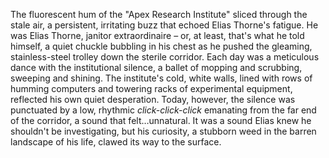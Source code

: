 The fluorescent hum of the "Apex Research Institute" sliced through the stale air, a persistent, irritating buzz that echoed Elias Thorne's fatigue.  He was Elias Thorne, janitor extraordinaire – or, at least, that's what he told himself, a quiet chuckle bubbling in his chest as he pushed the gleaming, stainless-steel trolley down the sterile corridor.  Each day was a meticulous dance with the institutional silence, a ballet of mopping and scrubbing, sweeping and shining.  The institute's cold, white walls, lined with rows of humming computers and towering racks of experimental equipment, reflected his own quiet desperation.  Today, however, the silence was punctuated by a low, rhythmic *click-click-click* emanating from the far end of the corridor, a sound that felt…unnatural.  It was a sound Elias knew he shouldn't be investigating, but his curiosity, a stubborn weed in the barren landscape of his life, clawed its way to the surface.
